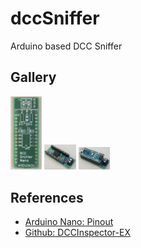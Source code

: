 # dccSniffer
Arduino based DCC Sniffer


## Gallery
<p float="left">
  <img src="./doc/readme/dcc_sniffer_pcb.jpg"     height="10%" width="10%" title="PCB"              alt="DCC Sniffer PCB"/>
  <img src="./doc/readme/dcc_sniffer_afe.jpg"     height="10%" width="10%" title="Analog front end" alt="DCC Sniffer Analog Front End" />
  <img src="./doc/readme/dcc_sniffer_arduino.jpg" height="10%" width="10%" title="DCC Sniffer"      alt="DCC Sniffer with Arduino"/>
</p>


## References
* [Arduino Nano: Pinout](https://iotspace.dev/arduino-nano-pinout/)
* [Github: DCCInspector-EX](https://github.com/DCC-EX/DCCInspector-EX)
